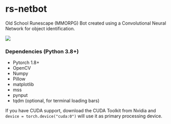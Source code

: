 # rs-netbot
Old School Runescape (MMORPG) Bot created using a Convolutional Neural Network for object identification.

![](https://matheustalves.github.io/img/bot.gif)

### Dependencies (Python 3.8+)

 - Pytorch 1.8+
 - OpenCV
 - Numpy
 - Pillow
 - matplotlib
 - mss
 - pynput
 - tqdm (optional, for terminal loading bars)
 
 If you have CUDA support, download the CUDA Toolkit from Nvidia and ``` device = torch.device("cuda:0") ``` will use it as primary processing device.
